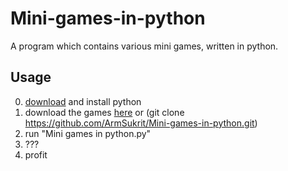 # Mini-games-in-python
A program which contains various mini games, written in python.

## Usage
0. [download](https://www.python.org/downloads/) and install python
1. download the games [here](https://github.com/ArmSukrit/Mini-games-in-python/archive/master.zip) or (git clone https://github.com/ArmSukrit/Mini-games-in-python.git)
2. run "Mini games in python.py"
3. ???
4. profit
